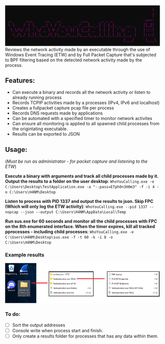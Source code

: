 ![WhoYouCalling?](imgs/headeroutput.png)
Reviews the network activity made by an executable through the use of Windows Event Tracing (ETW) and by Full Packet Capture that's subjected to BPF filtering based on the detected network activity made by the process. 

## Features: 
- Can execute a binary and records all the network activity or listen to already running process
- Records TCPIP activities made by a processes (IPv4, IPv6 and localhost)
- Creates a fullpacket capture pcap file per process
- Records DNS requests made by applications
- Can be automated with a specified timer to monitor network activites
- Can ensure all monitoring is applied to all spawned child processes from the origintating executable.
- Results can be exported to JSON

## Usage:
(*Must be run as administrator - for packet capture and listening to the ETW*) 

**Execute a binary with arguments and track all child processes made by it. Output the results to a folder on the user desktop**:
`WhoYouCalling.exe -e C:\Users\Desktop\TestApplication.exe -a "--pass=ETph0n3H0m3" -f -i 4 -o C:\Users\H4NM\Desktop`

**Listen to process with PID 1337 and output the results to json. Skip FPC (Which will only log the ETW activity)**:
`WhoYouCalling.exe --pid 1337 --nopcap --json --output C:\Users\H4NM\AppData\Local\Temp`

**Run sus.exe for 60 seconds and monitor all the child processes with FPC on the 8th enumerated interface. When the timer expires, kill all tracked pprocesses - including child processes**:
`WhoYouCalling.exe -e C:\Users\H4NM\Desktop\sus.exe -f -t 60 -k -i 8 -o C:\Users\H4NM\Desktop`

### Example results
![WhoYouCalling?](imgs/exampleoutput.png)


### To do:
- [ ] Sort the output addresses
- [ ] Console write when process start and finish. 
- [ ] Only create a results folder for processes that has any data within them.